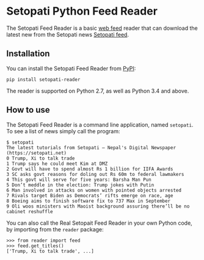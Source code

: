 # Setopati Python Feed Reader

The Setopati Feed Reader is a basic [web feed](https://en.wikipedia.org/wiki/Web_feed) reader that can download the latest new from the Setopati news [Setopati feed](https://setopati.net/feed).

## Installation

You can install the Setopati Feed Reader from [PyPI](https://pypi.org/project/setopati-reader/):

    pip install setopati-reader

The reader is supported on Python 2.7, as well as Python 3.4 and above.

## How to use

The Setopati Feed Reader is a command line application, named `setopati`. To see a list of news simply call the program:

    $ setopati
    The latest tutorials from Setopati – Nepal's Digital Newspaper (https://setopati.net)
    0 Trump, Xi to talk trade
    1 Trump says he could meet Kim at DMZ
    2 Govt will have to spend almost Rs 1 billion for IIFA Awards
    3 SC asks govt reasons for doling out Rs 60m to federal lawmakers
    4 This govt will serve for five years: Barsha Man Pun
    5 Don’t meddle in the election: Trump jokes with Putin
    6 Man involved in attacks on women with pointed objects arrested
    7 Rivals target Biden as Democrats’ rifts emerge on race, age
    8 Boeing aims to finish software fix to 737 Max in September
    9 Oli woos ministers with Maoist background assuring there’ll be no cabinet reshuffle


You can also call the Real Setopait Feed Reader in your own Python code, by importing from the `reader` package:

    >>> from reader import feed
    >>> feed.get_titles()
    ['Trump, Xi to talk trade', ...]

